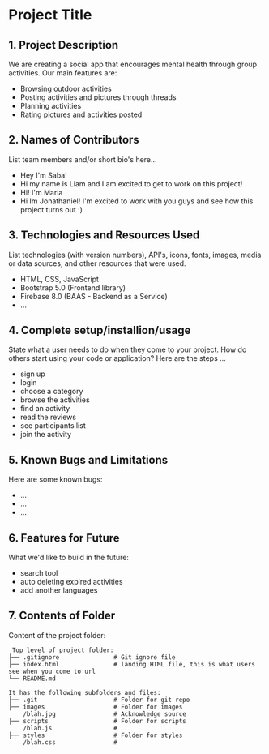 # Project Title

## 1. Project Description
We are creating a social app that encourages mental health through group activities. Our main features are:
* Browsing outdoor activities
* Posting activities and pictures through threads
* Planning activities
* Rating pictures and activities posted

## 2. Names of Contributors
List team members and/or short bio's here... 
* Hey I'm Saba!
* Hi my name is Liam and I am excited to get to work on this project!
* Hi! I'm Maria
* Hi Im Jonathaniel! I'm excited to work with you guys and see how this project turns out :)
	
## 3. Technologies and Resources Used
List technologies (with version numbers), API's, icons, fonts, images, media or data sources, and other resources that were used.
* HTML, CSS, JavaScript
* Bootstrap 5.0 (Frontend library)
* Firebase 8.0 (BAAS - Backend as a Service)
* ...

## 4. Complete setup/installion/usage
State what a user needs to do when they come to your project.  How do others start using your code or application?
Here are the steps ...
* sign up
* login
* choose a category
* browse the activities
* find an activity
* read the reviews
* see participants list
* join the activity


## 5. Known Bugs and Limitations
Here are some known bugs:
* ...
* ...
* ...

## 6. Features for Future
What we'd like to build in the future:
* search tool
* auto deleting expired activities
* add another languages
	
## 7. Contents of Folder
Content of the project folder:

```
 Top level of project folder: 
├── .gitignore               # Git ignore file
├── index.html               # landing HTML file, this is what users see when you come to url
└── README.md

It has the following subfolders and files:
├── .git                     # Folder for git repo
├── images                   # Folder for images
    /blah.jpg                # Acknowledge source
├── scripts                  # Folder for scripts
    /blah.js                 # 
├── styles                   # Folder for styles
    /blah.css                # 



```


